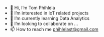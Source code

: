 - 👋 Hi, I’m Tom Phihlela
- 👀 I’m interested in IoT related projects
- 🌱 I’m currently learning Data Analytics
- 💞️ I’m looking to collaborate on ...
- 📫 How to reach me phihlelast@gmail.com

<!---
PhihlelaST/PhihlelaST is a ✨ special ✨ repository because its `README.md` (this file) appears on your GitHub profile.
You can click the Preview link to take a look at your changes.
--->
